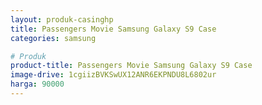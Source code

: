 ```yaml
---
layout: produk-casinghp
title: Passengers Movie Samsung Galaxy S9 Case
categories: samsung

# Produk
product-title: Passengers Movie Samsung Galaxy S9 Case
image-drive: 1cgiizBVKSwUX12ANR6EKPNDU8L6802ur
harga: 90000
---
```

